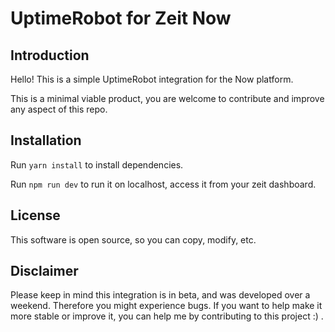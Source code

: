 # UptimeRobot for Zeit Now

## Introduction

Hello! This is a simple UptimeRobot integration for the Now platform.

This is a minimal viable product, you are welcome to contribute and improve any aspect of this repo.

## Installation

Run `yarn install` to install dependencies.

Run `npm run dev` to run it on localhost, access it from your zeit dashboard.

## License

This software is open source, so you can copy, modify, etc.

## Disclaimer

Please keep in mind this integration is in beta, and was developed over a weekend. Therefore you might experience bugs. If you want to help make it more stable or improve it, you can help me by contributing to this project :) .
